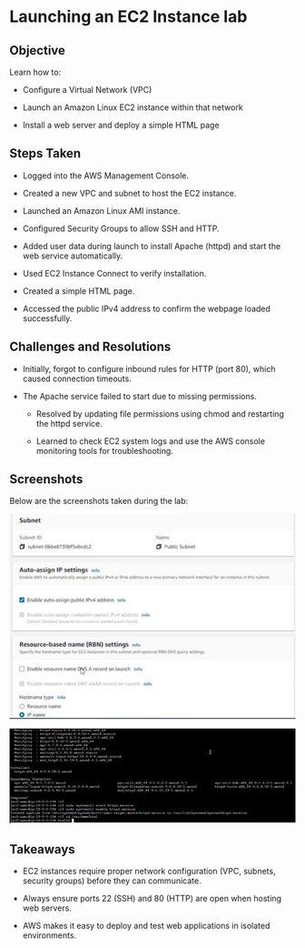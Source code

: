 # Launching an EC2 Instance lab

## Objective

Learn how to:

- Configure a Virtual Network (VPC)

- Launch an Amazon Linux EC2 instance within that network

- Install a web server and deploy a simple HTML page

## Steps Taken

- Logged into the AWS Management Console.

- Created a new VPC and subnet to host the EC2 instance.

- Launched an Amazon Linux AMI instance.

- Configured Security Groups to allow SSH and HTTP.

- Added user data during launch to install Apache (httpd) and start the web service automatically.

- Used EC2 Instance Connect to verify installation.

- Created a simple HTML page.

- Accessed the public IPv4 address to confirm the webpage loaded successfully.

## Challenges and Resolutions 

- Initially, forgot to configure inbound rules for HTTP (port 80), which caused connection timeouts.

- The Apache service failed to start due to missing permissions.

    - Resolved by updating file permissions using chmod and restarting the httpd service.

    - Learned to check EC2 system logs and use the AWS console monitoring tools for troubleshooting.

## Screenshots

Below are the screenshots taken during the lab:

![picture](../images/cloud1.jpg)

![picture](../images/cloud2.jpg)

## Takeaways

- EC2 instances require proper network configuration (VPC, subnets, security groups) before they can communicate.

- Always ensure ports 22 (SSH) and 80 (HTTP) are open when hosting web servers.

- AWS makes it easy to deploy and test web applications in isolated environments.